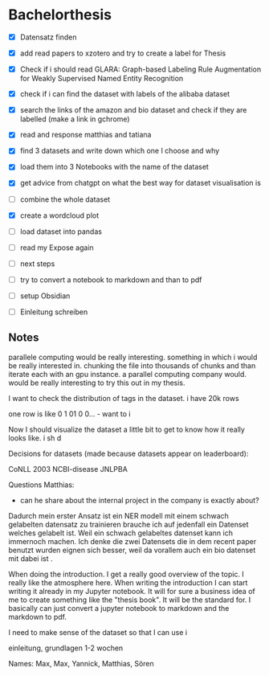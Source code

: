 # Bachelorthesis

- [x] Datensatz finden
- [x] add read papers to xzotero and try to create a label for Thesis
- [x] Check if i should read GLARA: Graph-based Labeling Rule Augmentation for Weakly
Supervised Named Entity Recognition
- [x] check if i can find the dataset with labels of the alibaba dataset 
- [x] search the links of the amazon and bio dataset and check if they are labelled (make a link in gchrome) 
- [x] read and response matthias and tatiana 
- [x] find 3 datasets and write down which one I choose and why
- [x] load them into 3 Notebooks with the name of the dataset
- [x] get advice from chatgpt on what the best way for dataset visualisation is
- [ ] combine the whole dataset
- [x] create a wordcloud plot
- [ ] load dataset into pandas 


- [ ] read my Expose again
- [ ] next steps



- [ ] try to convert a notebook to markdown and than to pdf
- [ ] setup Obsidian 
- [ ] Einleitung schreiben




## Notes

parallele computing would be really interesting. something in which i would be really interested in. chunking the file into thousands of chunks and than iterate each with an gpu instance. a parallel computing company would. would be really interesting to try this out in my thesis. 




I  want to check the distribution of tags in the dataset. i have 20k rows 

one row is like 0 1 01 0 0... - want to i

Now I should visualize the dataset a little bit to get to know how it really looks like. i sh d



Decisions for datasets (made because datasets appear on leaderboard):

CoNLL 2003
NCBI-disease
JNLPBA



Questions Matthias:

- can he share about the internal project in the company is exactly about?


Dadurch mein erster Ansatz ist ein NER modell mit einem schwach gelabelten datensatz zu trainieren brauche ich auf jedenfall ein Datenset welches gelabelt ist. Weil ein schwach gelabeltes datenset kann ich immernoch machen. Ich denke die zwei Datensets die in dem recent paper benutzt wurden eignen sich besser, weil da vorallem auch ein bio datenset mit dabei ist .

When doing the introduction. I get a really good overview of the topic. I really like the atmosphere here. When writing the introduction I can start writing it already in my Jupyter notebook. It will for sure a business idea of me to create something like the "thesis book". It will be the standard for. I basically can just convert a jupyter notebook to markdown and the markdown to pdf.

I need to make sense of the dataset so that I can use i

einleitung, grundlagen 1-2 wochen

Names: Max, Max, Yannick, Matthias, Sören 